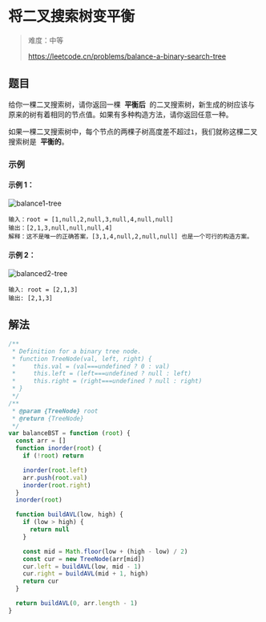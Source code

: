 # 将二叉搜索树变平衡

> 难度：中等
>
> https://leetcode.cn/problems/balance-a-binary-search-tree

## 题目

给你一棵二叉搜索树，请你返回一棵  **平衡后**  的二叉搜索树，新生成的树应该与原来的树有着相同的节点值。如果有多种构造方法，请你返回任意一种。

如果一棵二叉搜索树中，每个节点的两棵子树高度差不超过`1`，我们就称这棵二叉搜索树是  **平衡的**。

### 示例

#### 示例 1：

![balance1-tree](https://assets.leetcode.com/uploads/2021/08/10/balance1-tree.jpg)

```
输入：root = [1,null,2,null,3,null,4,null,null]
输出：[2,1,3,null,null,null,4]
解释：这不是唯一的正确答案，[3,1,4,null,2,null,null] 也是一个可行的构造方案。
```

#### 示例 2：

![balanced2-tree](https://assets.leetcode.com/uploads/2021/08/10/balanced2-tree.jpg)

```
输入: root = [2,1,3]
输出: [2,1,3]
```

## 解法

```javascript
/**
 * Definition for a binary tree node.
 * function TreeNode(val, left, right) {
 *     this.val = (val===undefined ? 0 : val)
 *     this.left = (left===undefined ? null : left)
 *     this.right = (right===undefined ? null : right)
 * }
 */
/**
 * @param {TreeNode} root
 * @return {TreeNode}
 */
var balanceBST = function (root) {
  const arr = []
  function inorder(root) {
    if (!root) return

    inorder(root.left)
    arr.push(root.val)
    inorder(root.right)
  }
  inorder(root)

  function buildAVL(low, high) {
    if (low > high) {
      return null
    }

    const mid = Math.floor(low + (high - low) / 2)
    const cur = new TreeNode(arr[mid])
    cur.left = buildAVL(low, mid - 1)
    cur.right = buildAVL(mid + 1, high)
    return cur
  }

  return buildAVL(0, arr.length - 1)
}
```
